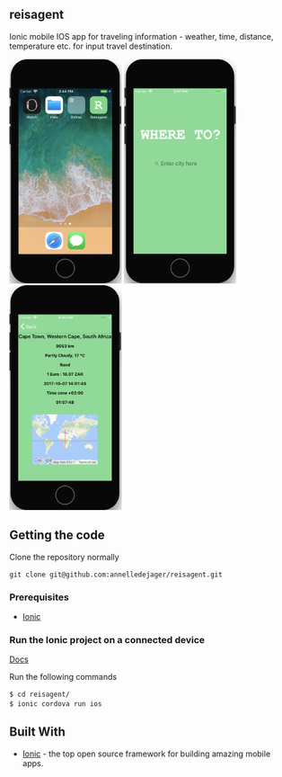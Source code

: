 ## reisagent

Ionic mobile IOS app for traveling information - weather, time, distance, temperature etc. for input travel destination.

<img src="https://github.com/annelledejager/reisagent/blob/master/screenshot1.png" width="200" height="400">&nbsp;<img src="https://github.com/annelledejager/reisagent/blob/master/screenshot2.png" width="200" height="400">&nbsp;<img src="https://github.com/annelledejager/reisagent/blob/master/screenshot3.png" width="200" height="400">

## Getting the code

Clone the repository normally 

```
git clone git@github.com:annelledejager/reisagent.git
```

### Prerequisites

* [Ionic](https://ionicframework.com/docs/cli/) 

### Run the Ionic project on a connected device

[Docs](https://ionicframework.com/docs/cli/cordova/run/)

Run the following commands

```bash
$ cd reisagent/
$ ionic cordova run ios
```

## Built With

* [Ionic](http://ionicframework.com/docs/) - the top open source framework for building amazing mobile apps.
